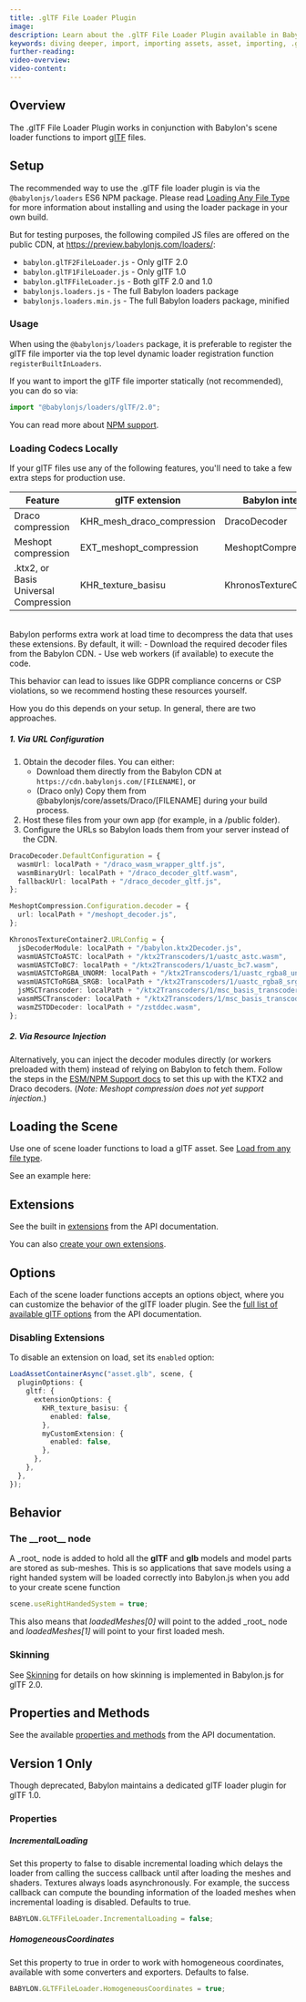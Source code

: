 ```yaml
---
title: .glTF File Loader Plugin
image:
description: Learn about the .glTF File Loader Plugin available in Babylon.js.
keywords: diving deeper, import, importing assets, asset, importing, .glTF, gltf
further-reading:
video-overview:
video-content:
---
```


## Overview

The .glTF File Loader Plugin works in conjunction with Babylon's scene loader functions to import [glTF](https://www.khronos.org/gltf/) files.

<Alert severity="info" description="glTF 1.0 is deprecated. This page is primarily focused on glTF 2.0." />

## Setup

The recommended way to use the .glTF file loader plugin is via the `@babylonjs/loaders` ES6 NPM package. Please read [Loading Any File Type](/features/featuresDeepDive/importers/loadingFileTypes#npm) for more information about installing and using the loader package in your own build.

<Alert severity="warning" title="Warning" description="The CDN should not be used in production environments. The purpose of our CDN is to serve Babylon packages to users learning how to use the platform or running small experiments. Once you've built an application and are ready to share it with the world at large, you should serve all packages from your own CDN."/>

But for testing purposes, the following compiled JS files are offered on the public CDN, at https://preview.babylonjs.com/loaders/:

- `babylon.glTF2FileLoader.js` - Only glTF 2.0
- `babylon.glTF1FileLoader.js` - Only glTF 1.0
- `babylon.glTFFileLoader.js` - Both glTF 2.0 and 1.0
- `babylonjs.loaders.js` - The full Babylon loaders package
- `babylonjs.loaders.min.js` - The full Babylon loaders package, minified

### Usage

When using the `@babylonjs/loaders` package, it is preferable to register the glTF file importer via the top level dynamic loader registration function `registerBuiltInLoaders`.

If you want to import the glTF file importer statically (not recommended), you can do so via:

```javascript
import "@babylonjs/loaders/glTF/2.0";
```

You can read more about [NPM support](/setup/frameworkPackages/npmSupport).

### Loading Codecs Locally

If your glTF files use any of the following features, you'll need to take a few extra steps for production use.

| Feature                               | glTF extension             | Babylon interface        |
| ------------------------------------- | -------------------------- | ------------------------ |
| Draco compression                     | KHR_mesh_draco_compression | DracoDecoder             |
| Meshopt compression                   | EXT_meshopt_compression    | MeshoptCompression       |
| .ktx2, or Basis Universal Compression | KHR_texture_basisu         | KhronosTextureContainer2 |

<br/>
Babylon performs extra work at load time to decompress the data that uses these extensions. By default, it will:
- Download the required decoder files from the Babylon CDN.
- Use web workers (if available) to execute the code.

This behavior can lead to issues like GDPR compliance concerns or CSP violations, so we recommend hosting these resources yourself.

How you do this depends on your setup. In general, there are two approaches.

##### 1. Via URL Configuration

1. Obtain the decoder files. You can either:
   - Download them directly from the Babylon CDN at `https://cdn.babylonjs.com/[FILENAME]`, or
   - (Draco only) Copy them from @babylonjs/core/assets/Draco/\[FILENAME\] during your build process.
2. Host these files from your own app (for example, in a /public folder).
3. Configure the URLs so Babylon loads them from your server instead of the CDN.

```typescript
DracoDecoder.DefaultConfiguration = {
  wasmUrl: localPath + "/draco_wasm_wrapper_gltf.js",
  wasmBinaryUrl: localPath + "/draco_decoder_gltf.wasm",
  fallbackUrl: localPath + "/draco_decoder_gltf.js",
};

MeshoptCompression.Configuration.decoder = {
  url: localPath + "/meshopt_decoder.js",
};

KhronosTextureContainer2.URLConfig = {
  jsDecoderModule: localPath + "/babylon.ktx2Decoder.js",
  wasmUASTCToASTC: localPath + "/ktx2Transcoders/1/uastc_astc.wasm",
  wasmUASTCToBC7: localPath + "/ktx2Transcoders/1/uastc_bc7.wasm",
  wasmUASTCToRGBA_UNORM: localPath + "/ktx2Transcoders/1/uastc_rgba8_unorm_v2.wasm",
  wasmUASTCToRGBA_SRGB: localPath + "/ktx2Transcoders/1/uastc_rgba8_srgb_v2.wasm",
  jsMSCTranscoder: localPath + "/ktx2Transcoders/1/msc_basis_transcoder.js",
  wasmMSCTranscoder: localPath + "/ktx2Transcoders/1/msc_basis_transcoder.wasm",
  wasmZSTDDecoder: localPath + "/zstddec.wasm",
};
```

##### 2. Via Resource Injection

Alternatively, you can inject the decoder modules directly (or workers preloaded with them) instead of relying on Babylon to fetch them.
Follow the steps in the [ESM/NPM Support docs](https://doc.babylonjs.com/setup/frameworkPackages/es6Support/#ktx2-decoder-packages) to set this up with the KTX2 and Draco decoders. (_Note: Meshopt compression does not yet support injection._)

## Loading the Scene

Use one of scene loader functions to load a glTF asset.
See [Load from any file type](/features/featuresDeepDive/importers/loadingFileTypes).

See an example here: <Playground id="#WGZLGJ#11018" title="Load a glTF Asset" description="Simple example showing how load a .glTF asset into your scene." image="/img/playgroundsAndNMEs/divingDeeperglTF1.jpg" isMain={true} category="Import"/>

## Extensions

See the built in [extensions](/typedoc/modules/babylon.gltf2.loader.extensions) from the API documentation.

You can also [create your own extensions](/features/featuresDeepDive/importers/glTF/createExtensions).

## Options

Each of the scene loader functions accepts an options object, where you can customize the behavior of the glTF loader plugin. See the [full list of available glTF options](/typedoc/classes/BABYLON.GLTFLoaderOptions) from the API documentation.

### Disabling Extensions

To disable an extension on load, set its `enabled` option:

```typescript
LoadAssetContainerAsync("asset.glb", scene, {
  pluginOptions: {
    gltf: {
      extensionOptions: {
        KHR_texture_basisu: {
          enabled: false,
        },
        myCustomExtension: {
          enabled: false,
        },
      },
    },
  },
});
```

## Behavior

### The \_\_root\_\_ node

A \_root\_ node is added to hold all the **glTF** and **glb** models and model parts are stored as sub-meshes. This is so applications that save models using a right handed system will be loaded correctly into Babylon.js when you add to your create scene function

```javascript
scene.useRightHandedSystem = true;
```

This also means that _loadedMeshes[0]_ will point to the added \_root\_ node and _loadedMeshes[1]_ will point to your first loaded mesh.

### Skinning

See [Skinning](/features/featuresDeepDive/importers/glTF/glTFSkinning) for details on how skinning is implemented in Babylon.js for glTF 2.0.

## Properties and Methods

See the available [properties and methods](/typedoc/modules/babylon.gltffileloader) from the API documentation.

## Version 1 Only

Though deprecated, Babylon maintains a dedicated glTF loader plugin for glTF 1.0.

### Properties

##### IncrementalLoading

Set this property to false to disable incremental loading which delays the loader from calling the success callback until after loading the meshes and shaders. Textures always loads asynchronously. For example, the success callback can compute the bounding information of the loaded meshes when incremental loading is disabled. Defaults to true.

```javascript
BABYLON.GLTFFileLoader.IncrementalLoading = false;
```

##### HomogeneousCoordinates

Set this property to true in order to work with homogeneous coordinates, available with some converters and exporters. Defaults to false.

```javascript
BABYLON.GLTFFileLoader.HomogeneousCoordinates = true;
```
